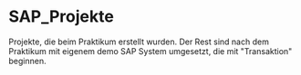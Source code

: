 # SAP_Projekte
Projekte, die beim Praktikum erstellt wurden.
Der Rest sind nach dem Praktikum mit eigenem demo SAP System umgesetzt, die mit "Transaktion" beginnen. 
